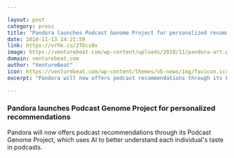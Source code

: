 ```yaml
---

layout: post
category: press
title: "Pandora launches Podcast Genome Project for personalized recommendations"
date: 2018-11-13 14:21:59
link: https://vrhk.co/2Tbcs0x
image: https://venturebeat.com/wp-content/uploads/2018/11/pandora-art.png?fit=1200%2C683&strip=all
domain: venturebeat.com
author: "VentureBeat"
icon: https://venturebeat.com/wp-content/themes/vb-news/img/favicon.ico
excerpt: "Pandora will now offers podcast recommendations through its Podcast Genome Project, which uses AI to better understand each individual's taste in podcasts."

---
```


### Pandora launches Podcast Genome Project for personalized recommendations

Pandora will now offers podcast recommendations through its Podcast Genome Project, which uses AI to better understand each individual's taste in podcasts.